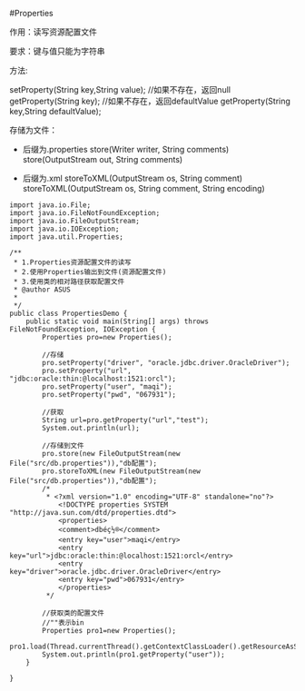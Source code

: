 #Properties

作用：读写资源配置文件

要求：键与值只能为字符串

方法:

setProperty(String key,String value);
//如果不存在，返回null
getProperty(String key);
//如果不存在，返回defaultValue
getProperty(String key,String defaultValue);

存储为文件：

* 后缀为.properties
  store(Writer writer, String comments)
  store(OutputStream out, String comments)

* 后缀为.xml
  storeToXML(OutputStream os, String comment)
  storeToXML(OutputStream os, String comment, String encoding)

```
import java.io.File;
import java.io.FileNotFoundException;
import java.io.FileOutputStream;
import java.io.IOException;
import java.util.Properties;

/**
 * 1.Properties资源配置文件的读写
 * 2.使用Properties输出到文件(资源配置文件)
 * 3.使用类的相对路径获取配置文件
 * @author ASUS
 *
 */
public class PropertiesDemo {
	public static void main(String[] args) throws FileNotFoundException, IOException {
		Properties pro=new Properties();
		
		//存储
		pro.setProperty("driver", "oracle.jdbc.driver.OracleDriver");
		pro.setProperty("url", "jdbc:oracle:thin:@localhost:1521:orcl");
		pro.setProperty("user", "maqi");
		pro.setProperty("pwd", "067931");
		
		//获取		
		String url=pro.getProperty("url","test");
		System.out.println(url);
		
		//存储到文件
		pro.store(new FileOutputStream(new File("src/db.properties")),"db配置");
		pro.storeToXML(new FileOutputStream(new File("src/db.properties")),"db配置");
		/*
		 * <?xml version="1.0" encoding="UTF-8" standalone="no"?>
			<!DOCTYPE properties SYSTEM "http://java.sun.com/dtd/properties.dtd">
			<properties>
			<comment>dbéç½®</comment>
			<entry key="user">maqi</entry>
			<entry key="url">jdbc:oracle:thin:@localhost:1521:orcl</entry>
			<entry key="driver">oracle.jdbc.driver.OracleDriver</entry>
			<entry key="pwd">067931</entry>
			</properties>
		 */
		
		//获取类的配置文件
		//""表示bin
		Properties pro1=new Properties();
		pro1.load(Thread.currentThread().getContextClassLoader().getResourceAsStream(""));
		System.out.println(pro1.getProperty("user"));
	}

}

```
